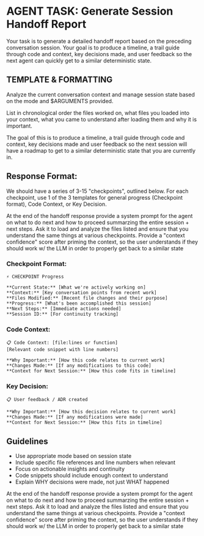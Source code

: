 # AGENT TASK: Generate Session Handoff Report

Your task is to generate a detailed handoff report based on the preceding conversation session. Your goal is to produce a timeline, a trail guide through code and context, key decisions made, and user feedback so the next agent can quickly get to a similar deterministic state.

## TEMPLATE & FORMATTING

Analyze the current conversation context and manage session state based on the mode and $ARGUMENTS provided.

List in chronological order the files worked on, what files you loaded into your context, what you came to understand after loading them and why it is important.

The goal of this is to produce a timeline, a trail guide through code and context, key decisions made and user feedback so the next session will have a roadmap to get to a similar deterministic state that you are currently in.

## Response Format:

We should have a series of 3-15 "checkpoints", outlined below. For each checkpoint, use 1 of the 3 templates for general progress (Checkpoint format), Code Context, or Key Decision.

At the end of the handoff response provide a system prompt for the agent on what to do next and how to proceed summarzing the entire session + next steps. Ask it to load and analyze the files listed and ensure that you understand the same things at various checkpoints. Provide a "context confidence" score after priming the context, so the user understands if they should work w/ the LLM in order to properly get back to a similar state

### Checkpoint Format:

```
⚡ CHECKPOINT Progress

**Current State:** [What we're actively working on]
**Context:** [Key conversation points from recent work]
**Files Modified:** [Recent file changes and their purpose]
**Progress:** [What's been accomplished this session]
**Next Steps:** [Immediate actions needed]
**Session ID:** [For continuity tracking]
```

### Code Context:

```
📋 Code Context: [file:lines or function]
[Relevant code snippet with line numbers]

**Why Important:** [How this code relates to current work]
**Changes Made:** [If any modifications to this code]
**Context for Next Session:** [How this code fits in timeline]
```

### Key Decision:

```
📋 User feedback / ADR created

**Why Important:** [How this decision relates to current work]
**Changes Made:** [If any modifications were made]
**Context for Next Session:** [How this fits in timeline]
```

## Guidelines

- Use appropriate mode based on session state
- Include specific file references and line numbers when relevant
- Focus on actionable insights and continuity
- Code snippets should include enough context to understand
- Explain WHY decisions were made, not just WHAT happened

At the end of the handoff response provide a system prompt for the agent on what to do next and how to proceed summarzing the entire session + next steps. Ask it to load and analyze the files listed and ensure that you understand the same things at various checkpoints. Provide a "context confidence" score after priming the context, so the user understands if they should work w/ the LLM in order to properly get back to a similar state
